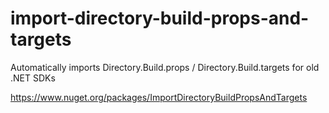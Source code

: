 # import-directory-build-props-and-targets
Automatically imports Directory.Build.props / Directory.Build.targets for old .NET SDKs

https://www.nuget.org/packages/ImportDirectoryBuildPropsAndTargets
